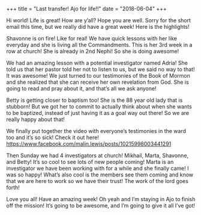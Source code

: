 +++
title = "Last transfer! Ajo for life!!"
date = "2018-06-04"
+++

Hi world! Life is great! How are y’all? Hope you are well. Sorry for the short email this time, but we really did have a great week! Here is the highlights!

Shavonne is on fire! Like for real! We have quick lessons with her like everyday and she is living all the Commandments. This is her 3rd week in a row at church! She is already in 2nd Nephi! So she is doing awesome!

We had an amazing lesson with a potential investigator named Adria! She told us that her pastor told her not to listen to us, but we said no way to that! It was awesome! We just turned to our testimonies of the Book of Mormon and she realized that she can receive her own revelation from God. She is going to read and pray about it, and that’s all we ask anyone!

Betty is getting closer to baptism too! She is the 88 year old lady that is stubborn! But we got her to commit to actually think about when she wants to be baptized, instead of just having it as a goal way out there! So we are really happy about that!

We finally put together the video with everyone’s testimonies in the ward too and it’s so sick! Check it out here! https://www.facebook.com/malin.lewis/posts/10215998003441291

Then Sunday we had 4 investigators at church! Mikhail, Marta, Shavonne, and Betty! It’s so cool to see lots of new people coming! Marta is an investigator we have been working with for a while and she finally came! I was so happy! What’s also cool is the members see them coming and know that we are here to work so we have their trust! The work of the lord goes forth!

Love you all! Have an amazing week! Oh yeah and I’m staying in Ajo to finish off the mission! It’s going to be awesome, and I’m going to give it all I’ve got!